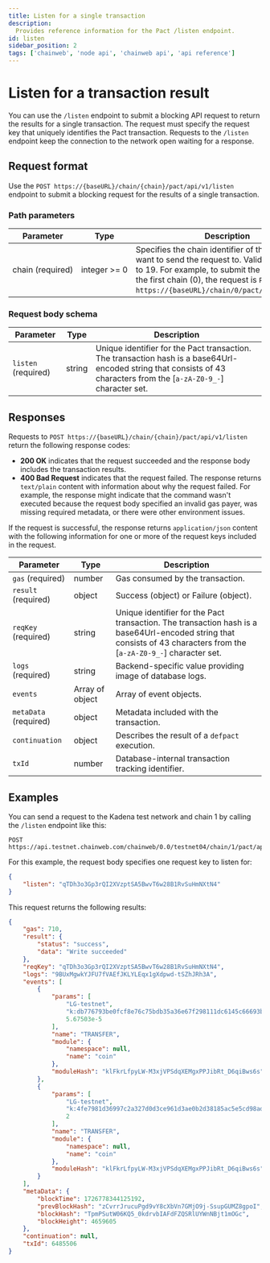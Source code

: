 ```yaml
---
title: Listen for a single transaction
description:
  Provides reference information for the Pact /listen endpoint.
id: listen
sidebar_position: 2
tags: ['chainweb', 'node api', 'chainweb api', 'api reference']
---
```


# Listen for a transaction result

You can use the `/listen` endpoint to submit a blocking API request to return the results for a single transaction.
The request must specify the request key that uniquely identifies the Pact transaction.
Requests to the `/listen` endpoint keep the connection to the network open waiting for a response.

## Request format

Use the `POST https://{baseURL}/chain/{chain}/pact/api/v1/listen` endpoint to submit a blocking request for the results of a single transaction.

### Path parameters

| Parameter | Type | Description
| --------- | ---- | -----------
| chain&nbsp;(required) | integer&nbsp;>=&nbsp;0 | Specifies the chain identifier of the chain you want to send the request to. Valid values are 0 to 19. For example, to submit the command on the first chain (0), the request is `POST https://{baseURL}/chain/0/pact/api/v1/listen`.

### Request body schema

| Parameter | Type | Description
| --------- | ---- | -----------
| `listen` (required) | string | Unique identifier for the Pact transaction. The transaction hash is a base64Url-encoded string that consists of 43 characters from the [`a-zA-Z0-9_-`] character set.

## Responses 

Requests to `POST https://{baseURL}/chain/{chain}/pact/api/v1/listen` return the following response codes:

- **200 OK** indicates that the request succeeded and the response body includes the transaction results.
- **400 Bad Request** indicates that the request failed. The response returns `text/plain` content with information about why the request failed. For example, the response might indicate that the command wasn't executed because the request body specified an invalid gas payer, was missing required metadata, or there were other environment issues.

If the request is successful, the response returns `application/json` content with the following information for one or more of the request keys included in the request.

| Parameter | Type | Description
| --------- | ---- | -----------
| `gas` (required) | number | Gas consumed by the transaction.
| `result` (required) | object | Success (object) or Failure (object).
| `reqKey` (required) | string | Unique identifier for the Pact transaction. The transaction hash is a base64Url-encoded string that consists of 43 characters from the [`a-zA-Z0-9_-`] character set.
| `logs` (required) | string | Backend-specific value providing image of database logs.
| `events` | Array of object | Array of event objects.
| `metaData` (required) | object | Metadata included with the transaction.
| `continuation` | object | Describes the result of a `defpact` execution.
| `txId` | number | Database-internal transaction tracking identifier.

## Examples

You can send a request to the Kadena test network and chain 1 by calling the `/listen` endpoint like this:

```Postman
POST https://api.testnet.chainweb.com/chainweb/0.0/testnet04/chain/1/pact/api/v1/listen
```

For this example, the request body specifies one request key to listen for:

```json
{
    "listen": "qTDh3o3Gp3rQI2XVzptSA5BwvT6w28B1RvSuHmNXtN4"
}
```

This request returns the following results:

```json
{
    "gas": 710,
    "result": {
        "status": "success",
        "data": "Write succeeded"
    },
    "reqKey": "qTDh3o3Gp3rQI2XVzptSA5BwvT6w28B1RvSuHmNXtN4",
    "logs": "9BUxMgwkYJFU7fVAEfJKLYLEqx1gXdpwd-tSZhJRh3A",
    "events": [
        {
            "params": [
                "LG-testnet",
                "k:db776793be0fcf8e76c75bdb35a36e67f298111dc6145c66693b0133192e2616",
                5.67503e-5
            ],
            "name": "TRANSFER",
            "module": {
                "namespace": null,
                "name": "coin"
            },
            "moduleHash": "klFkrLfpyLW-M3xjVPSdqXEMgxPPJibRt_D6qiBws6s"
        },
        {
            "params": [
                "LG-testnet",
                "k:4fe7981d36997c2a327d0d3ce961d3ae0b2d38185ac5e5cd98ad90140bc284d0",
                2
            ],
            "name": "TRANSFER",
            "module": {
                "namespace": null,
                "name": "coin"
            },
            "moduleHash": "klFkrLfpyLW-M3xjVPSdqXEMgxPPJibRt_D6qiBws6s"
        }
    ],
    "metaData": {
        "blockTime": 1726778344125192,
        "prevBlockHash": "zCvrrJrucuPgd9vY8cXbVn7GMjO9j-SsupGUMZ8gpoI",
        "blockHash": "TpmPSutW06KQ5_0kdrvbIAFdFZQSRlUYWnNBjt1mOGc",
        "blockHeight": 4659605
    },
    "continuation": null,
    "txId": 6485506
}
```

